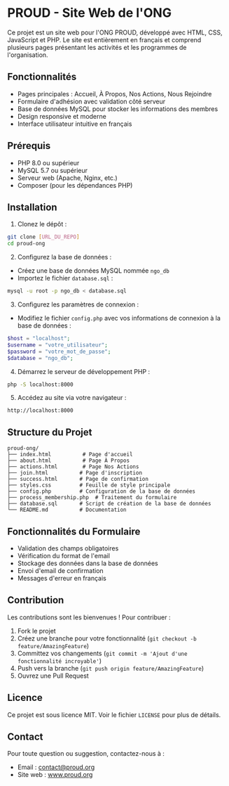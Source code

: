 # PROUD - Site Web de l'ONG

Ce projet est un site web pour l'ONG PROUD, développé avec HTML, CSS, JavaScript et PHP. Le site est entièrement en français et comprend plusieurs pages présentant les activités et les programmes de l'organisation.

## Fonctionnalités

- Pages principales : Accueil, À Propos, Nos Actions, Nous Rejoindre
- Formulaire d'adhésion avec validation côté serveur
- Base de données MySQL pour stocker les informations des membres
- Design responsive et moderne
- Interface utilisateur intuitive en français

## Prérequis

- PHP 8.0 ou supérieur
- MySQL 5.7 ou supérieur
- Serveur web (Apache, Nginx, etc.)
- Composer (pour les dépendances PHP)

## Installation

1. Clonez le dépôt :
```bash
git clone [URL_DU_REPO]
cd proud-ong
```

2. Configurez la base de données :
- Créez une base de données MySQL nommée `ngo_db`
- Importez le fichier `database.sql` :
```bash
mysql -u root -p ngo_db < database.sql
```

3. Configurez les paramètres de connexion :
- Modifiez le fichier `config.php` avec vos informations de connexion à la base de données :
```php
$host = "localhost";
$username = "votre_utilisateur";
$password = "votre_mot_de_passe";
$database = "ngo_db";
```

4. Démarrez le serveur de développement PHP :
```bash
php -S localhost:8000
```

5. Accédez au site via votre navigateur :
```
http://localhost:8000
```

## Structure du Projet

```
proud-ong/
├── index.html          # Page d'accueil
├── about.html          # Page À Propos
├── actions.html        # Page Nos Actions
├── join.html          # Page d'inscription
├── success.html       # Page de confirmation
├── styles.css         # Feuille de style principale
├── config.php         # Configuration de la base de données
├── process_membership.php  # Traitement du formulaire
├── database.sql       # Script de création de la base de données
└── README.md          # Documentation
```

## Fonctionnalités du Formulaire

- Validation des champs obligatoires
- Vérification du format de l'email
- Stockage des données dans la base de données
- Envoi d'email de confirmation
- Messages d'erreur en français

## Contribution

Les contributions sont les bienvenues ! Pour contribuer :

1. Fork le projet
2. Créez une branche pour votre fonctionnalité (`git checkout -b feature/AmazingFeature`)
3. Committez vos changements (`git commit -m 'Ajout d'une fonctionnalité incroyable'`)
4. Push vers la branche (`git push origin feature/AmazingFeature`)
5. Ouvrez une Pull Request

## Licence

Ce projet est sous licence MIT. Voir le fichier `LICENSE` pour plus de détails.

## Contact

Pour toute question ou suggestion, contactez-nous à :
- Email : contact@proud.org
- Site web : www.proud.org 